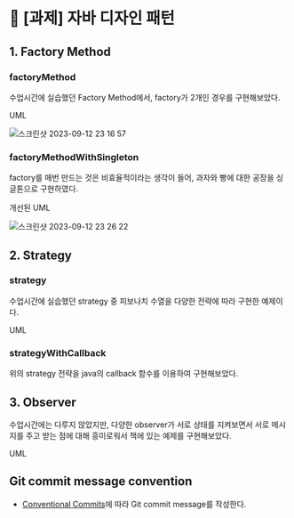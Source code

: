 # 🚀 [과제] 자바 디자인 패턴

## 1. Factory Method

### factoryMethod

수업시간에 실습했던 Factory Method에서, factory가 2개인 경우를 구현해보았다.

UML

![스크린샷 2023-09-12 23 16 57](https://github.com/kkkwp/PDA-JavaPattern/assets/67499154/290fa934-0008-4172-b588-fcab4fd82a83)

### factoryMethodWithSingleton

factory를 매번 만드는 것은 비효율적이라는 생각이 들어, 과자와 빵에 대한 공장을 싱글톤으로 구현하였다.

개선된 UML

![스크린샷 2023-09-12 23 26 22](https://github.com/kkkwp/PDA-JavaPattern/assets/67499154/bd94a05e-22cc-4069-9cb2-bdc80abcc61d)

## 2. Strategy

### strategy

수업시간에 실습했던 strategy 중 피보나치 수열을 다양한 전략에 따라 구현한 예제이다.

UML

### strategyWithCallback

위의 strategy 전략을 java의 callback 함수를 이용하여 구현해보았다.

## 3. Observer

수업시간에는 다루지 않았지만, 다양한 observer가 서로 상태를 지켜보면서 서로 메시지를 주고 받는 점에 대해 흥미로워서 책에 있는 예제를 구현해보았다.

UML

## Git commit message convention

- [Conventional Commits](https://www.conventionalcommits.org/en/v1.0.0/)에 따라 Git commit message를 작성한다.